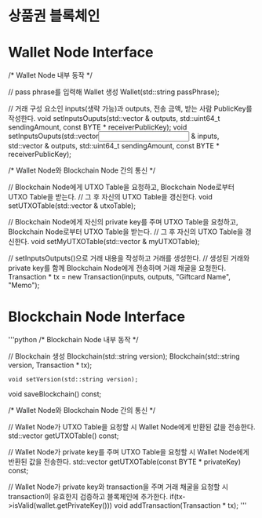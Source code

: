 # 상품권 블록체인

# Wallet Node Interface 
  /* Wallet Node 내부 동작 */
  
  // pass phrase를 입력해 Wallet 생성
	Wallet(std::string passPhrase);

  // 거래 구성 요소인 inputs(생략 가능)과 outputs, 전송 금액, 받는 사람 PublicKey를 작성한다.
	void setInputsOuputs(std::vector<Output> & outputs, std::uint64_t sendingAmount, const BYTE * receiverPublicKey);
	void setInputsOuputs(std::vector<Input> & inputs, std::vector<Output> & outputs, std::uint64_t sendingAmount, const BYTE * receiverPublicKey);


  /* Wallet Node와 Blockchain Node 간의 통신 */

  // Blockchain Node에게 UTXO Table을 요청하고, Blockchain Node로부터 UTXO Table을 받는다.
  // 그 후 자신의 UTXO Table을 갱신한다.
	void setUTXOTable(std::vector<UTXO> & utxoTable);

  // Blockchain Node에게 자신의 private key를 주며 UTXO Table을 요청하고, Blockchain Node로부터 UTXO Table을 받는다.
  // 그 후 자신의 UTXO Table을 갱신한다.
	void setMyUTXOTable(std::vector<UTXO> & myUTXOTable);
  
  // setInputsOutputs()으로 거래 내용을 작성하고 거래를 생성한다.
  // 생성된 거래와 private key를 함께 Blockchain Node에게 전송하며 거래 채굴을 요청한다.
  Transaction * tx = new Transaction(inputs, outputs, "Giftcard Name", "Memo");


# Blockchain Node Interface
'''python
  /* Blockchain Node 내부 동작 */
  
  // Blockchain 생성
	Blockchain(std::string version);
	Blockchain(std::string version, Transaction * tx);

	void setVersion(std::string version);
  void saveBlockchain() const;
  
  
  /* Wallet Node와 Blockchain Node 간의 통신 */
  
  // Wallet Node가 UTXO Table을 요청할 시 Wallet Node에게 반환된 값을 전송한다.
	std::vector<UTXO> getUTXOTable() const;
  
  // Wallet Node가 private key를 주며 UTXO Table을 요청할 시 Wallet Node에게 반환된 값을 전송한다.
	std::vector<UTXO> getUTXOTable(const BYTE * privateKey) const;
  
  // Wallet Node가 private key와 transaction을 주며 거래 채굴을 요청할 시 transaction이 유효한지 검증하고 블록체인에 추가한다.
  if(tx->isValid(wallet.getPrivateKey()))
      void addTransaction(Transaction * tx);
'''


  

  
